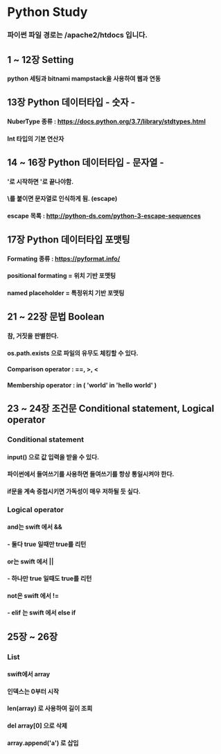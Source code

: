 # Python Study
### 파이썬 파일 경로는 /apache2/htdocs 입니다.

## 1 ~ 12장 Setting
#### python 세팅과 bitnami mampstack을 사용하여 웹과 연동

## 13장 Python 데이터타입 - 숫자 -
#### NuberType 종류 : https://docs.python.org/3.7/library/stdtypes.html
#### Int 타입의 기본 연산자

## 14 ~ 16장 Python 데이터타입 - 문자열 -
#### '로 시작하면 '로 끝나야함.
#### \를 붙이면 문자열로 인식하게 됨. (escape)
#### escape 목록 : http://python-ds.com/python-3-escape-sequences

## 17장 Python 데이터타입 포맷팅
#### Formating 종류 : https://pyformat.info/
#### positional formating = 위치 기반 포맷팅
#### named placeholder = 특정위치 기반 포맷팅

## 21 ~ 22장 문법 Boolean
#### 참, 거짓을 판별한다.
#### os.path.exists 으로 파일의 유무도 체킹할 수 있다.
#### Comparison operator : ==, >, <
#### Membership operator : in ( 'world' in 'hello world' )

## 23 ~ 24장 조건문 Conditional statement, Logical operator

### Conditional statement

#### input() 으로 값 입력을 받을 수 있다.
#### 파이썬에서 들여쓰기를 사용하면 들여쓰기를 항상 통일시켜야 한다.
#### if문을 계속 중첩시키면 가독성이 매우 저하될 듯 싶다.

### Logical operator

#### and는 swift 에서 &&
#### - 둘다 true 일때만 true를 리턴
####
#### or는 swift 에서 ||
#### - 하나만 true 일때도 true를 리턴

#### not은 swift 에서 !=
#### - elif 는 swift 에서 else if

## 25장 ~ 26장

### List
#### swift에서 array
#### 인덱스는 0부터 시작
#### len(array) 로 사용하여 길이 조회
#### del array[0] 으로 삭제
#### array.append('a') 로 삽입
